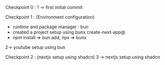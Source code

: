 Checkpoint 0 :
1 -> first initial commit

Checkpoint 1 : (Environment configuration)
- runtime and package manager : bun
- created a project setup using bunx create-next-app@<version>
- npm install => bun add, npx => bunx

2-> youtube setup using bun

Checkpoint 2 : (nextjs setup using shadcn)
3 -> nextjs setup using shadcn
